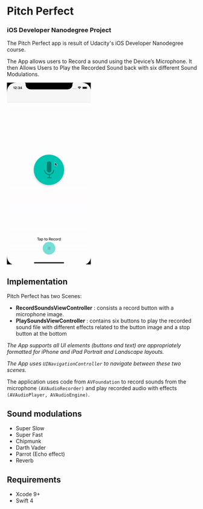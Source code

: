 # Pitch Perfect
### iOS Developer Nanodegree Project

The Pitch Perfect app is result of Udacity's iOS Developer Nanodegree course.

The App allows users to Record a sound using the Device’s Microphone. It then Allows Users to Play the Recorded Sound back with six different Sound Modulations.

![](GIFs/pitch-perfect-iPhoneX-portrait.gif) 

## Implementation
Pitch Perfect has two Scenes: 
- **RecordSoundsViewController** : consists a record button with a microphone image.
- **PlaySoundsViewController** : contains six buttons to play the recorded sound file with different effects related to the button image and a stop button at the bottom

*The App supports all UI elements (buttons and text) are appropriately formatted for iPhone and iPad Portrait and Landscape layouts.*

*The App uses `UINavigationController` to navigate between these two scenes.*

The application uses code from `AVFoundation` to record sounds from the microphone `(AVAudioRecorder)` and play recorded audio with effects `(AVAudioPlayer, AVAudioEngine)`.

## Sound modulations
- Super Slow
- Super Fast
- Chipmunk
- Darth Vader
- Parrot (Echo effect)
- Reverb

## Requirements
- Xcode 9+
- Swift 4
